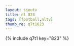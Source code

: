```yaml
--- 
layout: sieutv
title: nl 823
tags: [football,nltv]
thumb_re: q7t1823
---
```

{% include q7t1 key="823" %} 
